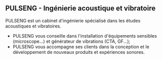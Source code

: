 ## PULSENG - Ingénierie acoustique et vibratoire

PULSENG est un cabinet d'ingénierie spécialisé dans les études acoustiques et vibratoires.
- PULSENG vous conseille dans l'installation d'équipements sensibles (microscope...) et générateur de vibrations (CTA, GF...);
- PULSENG vous accompagne ses clients dans la conception et le développement de nouveaux produits et expériences sonores.
